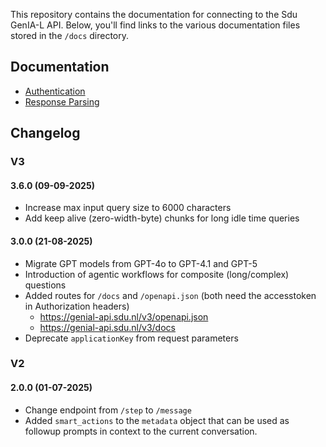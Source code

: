 This repository contains the documentation for connecting to the Sdu GenIA-L API. Below, you'll find links to the various documentation files stored in the `/docs` directory.

## Documentation

- [Authentication](./docs/authentication.md)
- [Response Parsing](./docs/response_parsing.md)

## Changelog

### V3

#### 3.6.0 (09-09-2025)

- Increase max input query size to 6000 characters
- Add keep alive (zero-width-byte) chunks for long idle time queries

#### 3.0.0 (21-08-2025)

- Migrate GPT models from GPT-4o to GPT-4.1 and GPT-5
- Introduction of agentic workflows for composite (long/complex) questions
- Added routes for `/docs` and `/openapi.json` (both need the accesstoken in Authorization headers)
  - https://genial-api.sdu.nl/v3/openapi.json
  - https://genial-api.sdu.nl/v3/docs
- Deprecate `applicationKey` from request parameters

### V2

#### 2.0.0 (01-07-2025)

- Change endpoint from `/step` to `/message`
- Added `smart_actions` to the `metadata` object that can be used as followup prompts in context to the current conversation.
